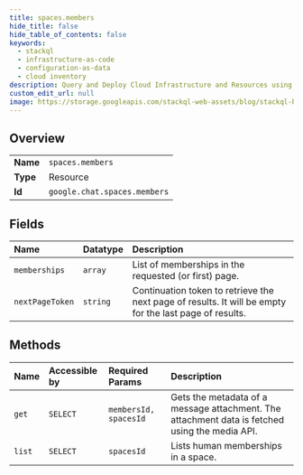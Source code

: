 ```yaml
---
title: spaces.members
hide_title: false
hide_table_of_contents: false
keywords:
  - stackql
  - infrastructure-as-code
  - configuration-as-data
  - cloud inventory
description: Query and Deploy Cloud Infrastructure and Resources using SQL
custom_edit_url: null
image: https://storage.googleapis.com/stackql-web-assets/blog/stackql-blog-post-featured-image.png
---
```

  
    

## Overview
<table><tbody>
<tr><td><b>Name</b></td><td><code>spaces.members</code></td></tr>
<tr><td><b>Type</b></td><td>Resource</td></tr>
<tr><td><b>Id</b></td><td><code>google.chat.spaces.members</code></td></tr>
</tbody></table>

## Fields
| Name | Datatype | Description |
|:-----|:---------|:------------|
| `memberships` | `array` | List of memberships in the requested (or first) page. |
| `nextPageToken` | `string` | Continuation token to retrieve the next page of results. It will be empty for the last page of results. |
## Methods
| Name | Accessible by | Required Params | Description |
|:-----|:--------------|:----------------|:------------|
| `get` | `SELECT` | `membersId, spacesId` | Gets the metadata of a message attachment. The attachment data is fetched using the media API. |
| `list` | `SELECT` | `spacesId` | Lists human memberships in a space. |
